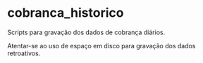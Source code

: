 # cobranca_historico

Scripts para gravação dos dados de cobrança diários.

Atentar-se ao uso de espaço em disco para gravação dos dados retroativos.
